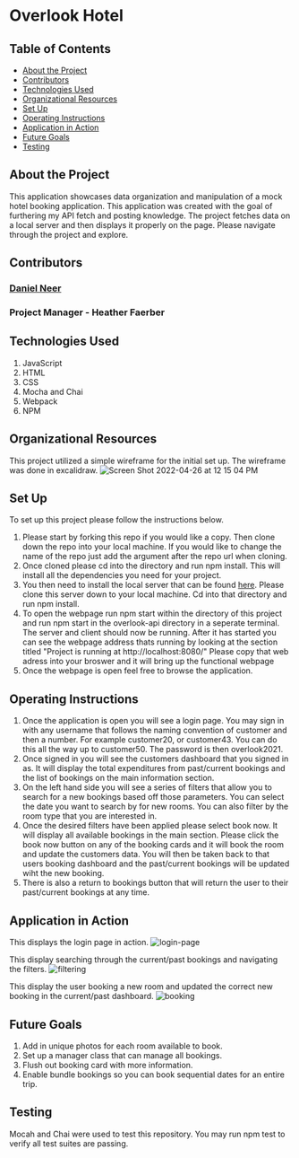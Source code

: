 # Overlook Hotel

## Table of Contents
- [About the Project](#about-the-project)
- [Contributors](#contributors)
- [Technologies Used](#technologies-used)
- [Organizational Resources](#organizational-resources)
- [Set Up](#set-up)
- [Operating Instructions](#operating-instructions)
- [Application in Action](#application-in-action)
- [Future Goals](#future-goals)
- [Testing](#testing)

## About the Project
 
 This application showcases data organization and manipulation of a mock hotel booking application. This application was created with the goal of furthering my API fetch and posting knowledge. The project fetches data on a local server and then displays it properly on the page. Please navigate through the project and explore. 

## Contributors 

### [Daniel Neer](https://github.com/DanielN88)

### Project Manager - Heather Faerber

## Technologies Used

1. JavaScript
2. HTML
3. CSS
4. Mocha and Chai
5. Webpack
6. NPM

## Organizational Resources

This project utilized a simple wireframe for the initial set up. The wireframe was done in excalidraw.
![Screen Shot 2022-04-26 at 12 15 04 PM](https://user-images.githubusercontent.com/92230099/165375335-868ac4a3-0945-4281-822d-93dd08f77488.png)

## Set Up
To set up this project please follow the instructions below. 

1. Please start by forking this repo if you would like a copy. Then clone down the repo into your local machine. If you would like to change the name of the repo just add the argument after the repo url when cloning.
2. Once cloned please cd into the directory and run npm install. This will install all the dependencies you need for your project. 
3. You then need to install the local server that can be found [here](https://github.com/turingschool-examples/overlook-api). Please clone this server down to your local machine. Cd into that directory and run npm install.
4. To open the webpage run npm start within the directory of this project and run npm start in the overlook-api directory in a seperate terminal. The server and client should now be running. After it has started you can see the webpage address thats running by looking at the section titled "Project is running at http://localhost:8080/" Please copy that web adress into your broswer and it will bring up the functional webpage
5. Once the webpage is open feel free to browse the application.

## Operating Instructions 

1. Once the application is open you will see a login page. You may sign in with any username that follows the naming convention of customer and then a number. For example customer20, or customer43. You can do this all the way up to customer50. The password is then overlook2021.
2. Once signed in you will see the customers dashboard that you signed in as. It will display the total expenditures from past/current bookings and the list of bookings on the main information section.
3. On the left hand side you will see a series of filters that allow you to search for a new bookings based off those parameters. You can select the date you want to search by for new rooms. You can also filter by the room type that you are interested in. 
4. Once the desired filters have been applied please select book now. It will display all available bookings in the main section. Please click the book now button on any of the booking cards and it will book the room and update the customers data. You will then be taken back to that users booking dashboard and the past/current bookings will be updated wiht the new booking. 
5. There is also a return to bookings button that will return the user to their past/current bookings at any time. 

## Application in Action

This displays the login page in action.
![login-page](https://user-images.githubusercontent.com/92230099/165386941-b6a7dc8f-f631-4ed5-800c-b025c1111fa5.gif)

This display searching through the current/past bookings and navigating the filters.
![filtering](https://user-images.githubusercontent.com/92230099/165387011-b27f657e-5d6d-46ce-9b65-ad9bc3eefb49.gif)

This display the user booking a new room and updated the correct new booking in the current/past dashboard.
![booking](https://user-images.githubusercontent.com/92230099/165387090-1eef9a90-2356-4f0a-9f56-e9a4430ad67e.gif)

## Future Goals

1. Add in unique photos for each room available to book.
2. Set up a manager class that can manage all bookings. 
3. Flush out booking card with more information.
4. Enable bundle bookings so you can book sequential dates for an entire trip.

## Testing

Mocah and Chai were used to test this repository. You may run npm test to verify all test suites are passing.

